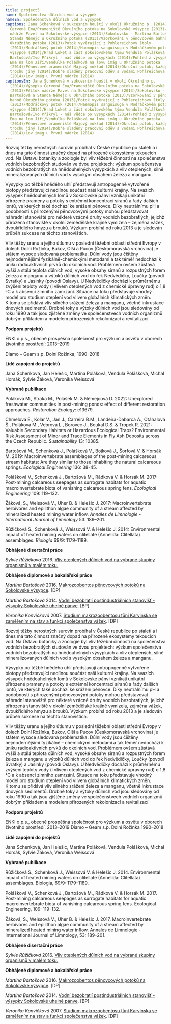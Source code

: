 ```yaml
---
title: project5
name: Společenstva důlních vod a výsypek
nameEn: Společenstva důlních vod a výsypek
captions: Jana Schenková v sukcesním houští v okolí Okružního p. (2014)/Výsypka
  Červená Ema/Prameniště Okružního potoka na Sokolovské výsypce (2013)/Přítok
  nádrže Pavel na Sokolovské výsypce (2013)/Sokolovsko - Martina Bartošová a
  Standa Němejc u Okružního potoka (2013)/Vzorkování v pěnovcovém bahně
  Okružního potoka (2013)/Potok vyvěrající z Pohlereichovy štoly
  (2013)/Modráčkový potok (2014)/Haemopis sanguisuga v Modráčkovém potoce na
  výsypce (2014)/Hrad Loket a část sokolovského týmu Vendula Polášková a Martina
  Bartošová/Ivo Přikryl - náš vůdce po výsypkách (2014)/Pohled z výsypky Červená
  Ema na lom Jiří/Vendulka Polášková na lovu imág u Okružního potoka
  (2014)/Pěnovcové prameniště Májový mokřad (2014)/Okružní potok, každý rok
  trochu jiný (2014)/Dobře sladěný pracovní oděv s vodami Pohlreichova potoka
  (2014)/Lov imág u První nádrže (2014)
captionsEn: Jana Schenková v sukcesním houští v okolí Okružního p.
  (2014)/Výsypka Červená Ema/Prameniště Okružního potoka na Sokolovské výsypce
  (2013)/Přítok nádrže Pavel na Sokolovské výsypce (2013)/Sokolovsko - Martina
  Bartošová a Standa Němejc u Okružního potoka (2013)/Vzorkování v pěnovcovém
  bahně Okružního potoka (2013)/Potok vyvěrající z Pohlereichovy štoly
  (2013)/Modráčkový potok (2014)/Haemopis sanguisuga v Modráčkovém potoce na
  výsypce (2014)/Hrad Loket a část sokolovského týmu Vendula Polášková a Martina
  Bartošová/Ivo Přikryl - náš vůdce po výsypkách (2014)/Pohled z výsypky Červená
  Ema na lom Jiří/Vendulka Polášková na lovu imág u Okružního potoka
  (2014)/Pěnovcové prameniště Májový mokřad (2014)/Okružní potok, každý rok
  trochu jiný (2014)/Dobře sladěný pracovní oděv s vodami Pohlreichova potoka
  (2014)/Lov imág u První nádrže (2014)
---
```

<div class="cz">
Rozvoj těžby nerostných surovin probíhal v České republice po staletí a i dnes má tato činnost značný dopad na
přirozené ekosystémy tekoucích vod. Na Ústavu botaniky a zoologie byl vliv těžební činnosti na společenstva
vodních bezobratlých studován ve dvou projektech: výzkum společenstva vodních bezobratlých na
hnědouhelných výsypkách a vliv oteplených, silně mineralizovaných důlních vod s vysokým obsahem železa a
manganu.

Výsypky po těžbě hnědého uhlí představují antropogenně vytvořené biotopy představující nedílnou součást
naší kulturní krajiny. Na svazích výsypek hnědouhelných lomů v Sokolovské pánvi vznikají unikátní přirozené
prameny a potoky s extrémní koncentrací síranů a řady dalších iontů, ve kterých také dochází ke srážení
pěnovce. Díky neutrálnímu pH a podobnosti s přirozenými pěnovcovými potoky mohou představovat náhradní
stanoviště pro některé vzácné druhy vodních bezobratlých, jejichž přirozená stanoviště v okolní zemědělské
krajině vymizela – zejména vážek, dvoukřídlého hmyzu a brouků. Výzkum probíhá od roku 2013 a je sledován
průběh sukcese na těchto stanovištích.

Vliv těžby uranu a jejího útlumu v poslední těžební oblasti střední Evropy v dolech Dolní Rožínka, Bukov, Olší a
Pucov (Českomoravská vrchovina) je státem vysoce sledovaná problematika. Důlní vody jsou čištěny
nejmodernějšími fyzikálně-chemickými metodami a tak téměř nedochází k úniku radioaktivních prvků do
okolních vod. Problémem ovšem zůstává vyšší a stálá teplota důlních vod, vysoké obsahy síranů a rozpustných
forem železa a manganu u výtoků důlních vod do řek Nedvědičky, Loučky (povodí Svratky) a Jasinky (povodí
Oslavy). U Nedvědičky dochází k průměrnému zvýšení teploty vody (i vlivem oteplených vod z chemické
úpravny rud) o 1,8 °C a k absenci zimního zamrzání. Situace na toku představuje vhodný model pro studium
oteplení vod vlivem globálních klimatických změn. K tomu se přidává vliv silného srážení železa a manganu,
včetně inkrustace dnových sedimentů. Drobné toky a výtoky důlních vod jsou sledovány od roku 1990 a tak
jsou zjištěné změny ve společenstvech vodních organizmů dobrým příkladem a modelem přirozených
rekolonizací a revitalizací.

**Podpora projektů**

ENKI o.p.s., obecně prospěšná společnost pro výzkum a osvětu v oborech životního prostředí; 2013–2019

Diamo – Geam s.p. Dolní Rožínka; 1990–2018

**Lidé zapojení do projektů**

Jana Schenková, Jan Helešic, Martina Poláková, Vendula Polášková, Michal Horsák, Sylvie Žáková, Veronika
Weissová

<div class="project-publication">

**Vybrané publikace**



Poláková M., Straka M., Polášek M. & Němejcová D. 2022: Unexplored freshwater communities in post-mining ponds: effect of different restoration approaches. *Restoration Ecology*: e13679.

Chmelová E., Kolar V., Jan J., Carreira B.M., Landeira-Dabarca A., Otáhalová Š., Poláková M., Vebrová L., Borovec J., Boukal D.S. & Tropek R. 2021: Valuable Secondary Habitats or Hazardous Ecological Traps? Environmental Risk Assessment of Minor and Trace Elements in Fly Ash Deposits across the Czech Republic. *Sustainability* 13: 10385.

Bartošová M., Schenková J., Polášková V., Bojková J., Šorfová V. & Horsák M. 2019: Macroinvertebrate assemblages of the post-mining calcareous stream
 habitats: Are they similar to those inhabiting the natural calcareous springs. *Ecological Engineering* 136: 38-45.

Polášková V., Schenková J., Bartošová M., Rádková V. & Horsák M. 2017: Post-mining calcareous seepages as
surrogate habitats for aquatic macroinvertebrate biota of vanishing calcareous spring fens. *Ecological
Engineering* 109: 119–132.

Žáková, S., Weissová V., Uher B. & Helešic J. 2017: Macroinvertebrate herbivores and epilithon algae
community of a stream affected by mineralized heated mining water inflow. *Annales de Limnologie -
International Journal of Limnology* 53: 189–201.

Růžičková S., Schenková J., Weissová V. & Helešic J. 2014: Environmental impact of heated mining waters on
clitellate (Annelida: Clitellata) assemblages. *Biologia* 69/9: 1179–1189.

</div>

<div class="project-theses">

**Obhájené disertační práce**

*Sylvie Růžičková* 2016. [Vliv oteplených důlních vod na vybrané skupiny organismů v malém toku.](https://is.muni.cz/th/okij3/)

**Obhájené diplomové a bakalářské práce**

*Martina Bartošová* 2016. [Makrozoobentos pěnovcových potoků na Sokolovské výsypce](https://is.muni.cz/th/qo18e/?lang=cs). \[DP]

*Martina Bartošová* 2014. [Vodní bezobratlí postindustriálních stanovišť - výsypky Sokolovské uhelné pánve](https://is.muni.cz/th/zfva5/?lang=cs). \[BP]

*Veronika Konvičková* 2007. [Studium makrozoobentosu tůní Karvinska se zaměřením na stav a funkci společenstva vážek](https://is.muni.cz/th/p4qj3/?lang=cs). \[DP]

</div>
</div>

<div class="en">
Rozvoj těžby nerostných surovin probíhal v České republice po staletí a i dnes má tato činnost značný dopad na
přirozené ekosystémy tekoucích vod. Na Ústavu botaniky a zoologie byl vliv těžební činnosti na společenstva
vodních bezobratlých studován ve dvou projektech: výzkum společenstva vodních bezobratlých na
hnědouhelných výsypkách a vliv oteplených, silně mineralizovaných důlních vod s vysokým obsahem železa a
manganu.

Výsypky po těžbě hnědého uhlí představují antropogenně vytvořené biotopy představující nedílnou součást
naší kulturní krajiny. Na svazích výsypek hnědouhelných lomů v Sokolovské pánvi vznikají unikátní přirozené
prameny a potoky s extrémní koncentrací síranů a řady dalších iontů, ve kterých také dochází ke srážení
pěnovce. Díky neutrálnímu pH a podobnosti s přirozenými pěnovcovými potoky mohou představovat náhradní
stanoviště pro některé vzácné druhy vodních bezobratlých, jejichž přirozená stanoviště v okolní zemědělské
krajině vymizela, zejména vážek, dvoukřídlého hmyzu a brouků. Výzkum probíhá od roku 2013 a je sledován
průběh sukcese na těchto stanovištích.

Vliv těžby uranu a jejího útlumu v poslední těžební oblasti střední Evropy v dolech Dolní Rožínka, Bukov, Olší a
Pucov (Českomoravská vrchovina) je státem vysoce sledovaná problematika. Důlní vody jsou čištěny
nejmodernějšími fyzikálně – chemickými metodami a tak téměř nedochází k úniku radioaktivních prvků do
okolních vod. Problémem ovšem zůstává vyšší a stálá teplota důlních vod, vysoké obsahy síranů a rozpustných
forem železa a manganu u výtoků důlních vod do řek Nedvědičky, Loučky (povodí Svratky) a Jasinky (povodí
Oslavy). U Nedvědičky dochází k průměrnému zvýšení teploty vody (i vlivem oteplených vod z chemické
úpravny rud) o 1,8 °C a k absenci zimního zamrzání. Situace na toku představuje vhodný model pro studium
oteplení vod vlivem globálních klimatických změn. K tomu se přidává vliv silného srážení železa a manganu,
včetně inkrustace dnových sedimentů. Drobné toky a výtoky důlních vod jsou sledovány od roku 1990 a tak
jsou zjištěné změny ve společenstvech vodních organizmů dobrým příkladem a modelem přirozených
rekolonizací a revitalizací.

**Podpora projektů**

ENKI o.p.s., obecně prospěšná společnost pro výzkum a osvětu v oborech životního prostředí. 2013–2019
Diamo – Geam s.p. Dolní Rožínka 1990–2018

**Lidé zapojení do projektů**

Jana Schenková, Jan Helešic, Martina Poláková, Vendula Polášková, Michal Horsák, Sylvie Žáková, Veronika
Weissová

<div class="project-publication">

**Vybrané publikace**

Růžičková S., Schenková J., Weissová V. &amp; Helešic J. 2014. Environmental impact of heated mining waters on
clitellate (Annelida: Clitellata) assemblages. Biologia, 69/9: 1179–1189.

Polášková V., Schenková J., Bartošová M., Rádková V. &amp; Horsák M. 2017. Post-mining calcareous seepages as
surrogate habitats for aquatic macroinvertebrate biota of vanishing calcareous spring fens. Ecological
Engineering, 109: 119–132.

Žáková, S., Weissová V., Uher B. &amp; Helešic J. 2017. Macroinvertebrate herbivores and epilithon algae
community of a stream affected by mineralized heated mining water inflow. Annales de Limnologie -
International Journal of Limnology, 53: 189–201.

</div>

<div class="project-theses">

**Obhájené disertační práce**

*Sylvie Růžičková* 2016. [Vliv oteplených důlních vod na vybrané skupiny organismů v malém toku.](https://is.muni.cz/th/okij3/)

**Obhájené diplomové a bakalářské práce**

*Martina Bartošová* 2016. [Makrozoobentos pěnovcových potoků na Sokolovské výsypce](https://is.muni.cz/th/qo18e/?lang=cs). \[DP]

*Martina Bartošová* 2014. [Vodní bezobratlí postindustriálních stanovišť - výsypky Sokolovské uhelné pánve](https://is.muni.cz/th/zfva5/?lang=cs). \[BP]

*Veronika Konvičková* 2007. [Studium makrozoobentosu tůní Karvinska se zaměřením na stav a funkci společenstva vážek](https://is.muni.cz/th/p4qj3/?lang=cs). \[DP]

</div>
</div>